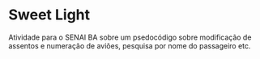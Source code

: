 # Sweet Light
 Atividade para o SENAI BA sobre um psedocódigo sobre modificação de assentos e numeração de aviões, pesquisa por nome do passageiro etc.

